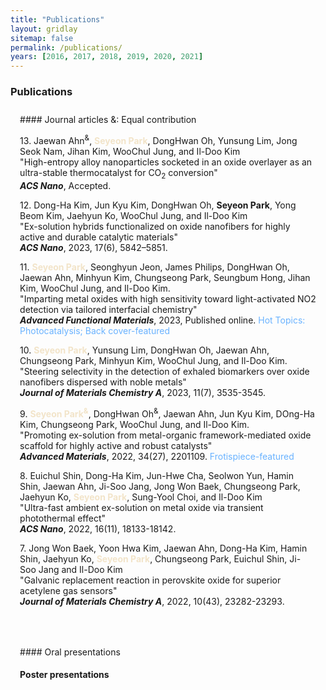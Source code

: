 ```yaml
---
title: "Publications"
layout: gridlay
sitemap: false
permalink: /publications/
years: [2016, 2017, 2018, 2019, 2020, 2021]
---
```


<style>
.jumbotron{
    padding:3%;
    padding-bottom:10px;
    padding-top:10px;
    margin-top:10px;
    margin-bottom:30px;
}
</style>

### Publications

<div class="jumbotron">
#### Journal articles   
&: Equal contribution    
   
13\. Jaewan Ahn<sup>&</sup>, <span style="color: #F2E4C9"><b>Seyeon Park</b></span>, DongHwan Oh, Yunsung Lim, Jong Seok Nam, Jihan Kim, WooChul Jung, and Il-Doo Kim   
"High-entropy alloy nanoparticles socketed in an oxide overlayer as an ultra-stable thermocatalyst for CO<sub>2</sub> conversion"   
<b><i>ACS Nano</i></b>, Accepted.   

12\. Dong-Ha Kim, Jun Kyu Kim, DongHwan Oh, <b>Seyeon Park</b>, Yong Beom Kim, Jaehyun Ko, WooChul Jung, and Il-Doo Kim   
"Ex-solution hybrids functionalized on oxide nanofibers for highly active and durable catalytic materials"   
<b><i>ACS Nano</i></b>, 2023, 17(6), 5842–5851.

11\. <span style="color: #F2E4C9"><b>Seyeon Park</b></span>, Seonghyun Jeon, James Philips, DongHwan Oh, Jaewan Ahn, Minhyun Kim, Chungseong Park, Seungbum Hong, Jihan Kim, WooChul Jung, and Il-Doo Kim.   
"Imparting metal oxides with high sensitivity toward light-activated NO2 detection via tailored interfacial chemistry"   
<b><i>Advanced Functional Materials</i></b>, 2023, Published online. <span style="color: #69B2FF">Hot Topics: Photocatalysis; Back cover-featured</span>   

10\. <span style="color: #F2E4C9"><b>Seyeon Park</b></span>, Yunsung Lim, DongHwan Oh, Jaewan Ahn, Chungseong Park, Minhyun Kim, WooChul Jung, and Il-Doo Kim.   
"Steering selectivity in the detection of exhaled biomarkers over oxide nanofibers dispersed with noble metals"   
<b><i>Journal of Materials Chemistry A</i></b>, 2023, 11(7), 3535-3545.

9\. <span style="color: #F2E4C9"><b>Seyeon Park<sup>&</sup></b></span>, DongHwan Oh<sup>&</sup>, Jaewan Ahn, Jun Kyu Kim, DOng-Ha Kim, Chungseong Park, WooChul Jung, and Il-Doo Kim.   
"Promoting ex-solution from metal-organic framework-mediated oxide scaffold for highly active and robust catalysts"   
<b><i>Advanced Materials</i></b>, 2022, 34(27), 2201109. <span style="color: #69B2FF">Frotispiece-featured</span>  

8\. Euichul Shin, Dong-Ha Kim, Jun-Hwe Cha, Seolwon Yun, Hamin Shin, Jaewan Ahn, Ji-Soo Jang, Jong Won Baek, Chungseong Park, Jaehyun Ko, <span style="color: #F2E4C9"><b>Seyeon Park</b></span>, Sung-Yool Choi, and Il-Doo Kim   
"Ultra-fast ambient ex-solution on metal oxide via transient photothermal effect"   
<b><i>ACS Nano</i></b>, 2022, 16(11), 18133-18142.

7\. Jong Won Baek, Yoon Hwa Kim, Jaewan Ahn, Dong-Ha Kim, Hamin Shin, Jaehyun Ko, <span style="color: #F2E4C9"><b>Seyeon Park</b></span>, Chungseong Park, Euichul Shin, Ji-Soo Jang and Il-Doo Kim    
"Galvanic replacement reaction in perovskite oxide for superior acetylene gas sensors"   
<b><i>Journal of Materials Chemistry A</i></b>, 2022, 10(43), 23282-23293.

</div>

<div class="jumbotron">
#### Oral presentations

#### Poster presentations
</div>
